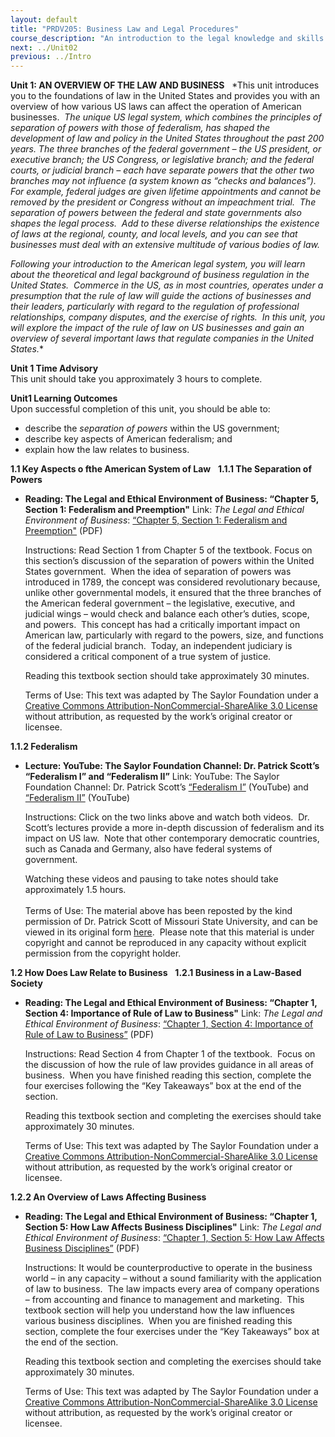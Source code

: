 ```yaml
---
layout: default
title: "PRDV205: Business Law and Legal Procedures"
course_description: "An introduction to the legal knowledge and skills that business administrators and paralegals must possess."
next: ../Unit02
previous: ../Intro
---
```

**Unit 1: AN OVERVIEW OF THE LAW AND BUSINESS** <span id="1"></span> 
*This unit introduces you to the foundations of law in the United States
and provides you with an overview of how various US laws can affect the
operation of American businesses.  *The unique US legal system, which
combines the principles of separation of powers with those of
federalism, has shaped the development of law and policy in the United
States throughout the past 200 years. The three branches of the federal
government – the US president, or executive branch; the US Congress, or
legislative branch; and the federal courts, or judicial branch – each
have separate powers that the other two branches may not influence (a
system known as “checks and balances”).  For example, federal judges are
given lifetime appointments and cannot be removed by the president or
Congress without an impeachment trial.  The separation of powers between
the federal and state governments also shapes the legal process.  Add to
these diverse relationships the existence of laws at the regional,
county, and local levels, and you can see that businesses must deal with
an extensive multitude of various bodies of law.*  
  
 *Following your introduction to the American legal system, you will
learn about the theoretical and legal background of business regulation
in the United States.  Commerce in the US, as in most countries,
operates under a presumption that the rule of law will guide the actions
of businesses and their leaders, particularly with regard to the
regulation of professional relationships, company disputes, and the
exercise of rights.  In this unit, you will explore the impact of the
rule of law on US businesses and gain an overview of several important
laws that regulate companies in the United States.**

**Unit 1 Time Advisory**  
This unit should take you approximately 3 hours to complete.

**Unit1 Learning Outcomes**  
Upon successful completion of this unit, you should be able to:  
-   describe the *separation of powers* within the US government;
-   describe key aspects of American federalism; and
-   explain how the law relates to business.

**1.1 Key Aspects o fthe American System of Law** <span
id="1.1"></span> 
**1.1.1 The Separation of Powers** <span id="1.1.1"></span> 
-   **Reading: The Legal and Ethical Environment of Business: “Chapter
    5, Section 1: Federalism and Preemption"**
    Link: *The Legal and Ethical Environment of Business*: [“Chapter 5,
    Section 1: Federalism and
    Preemption"](http://www.saylor.org/site/wp-content/uploads/2013/06/Legal-Ethical-Environment-Ch5.pdf)
    (PDF)  
      
     Instructions: Read Section 1 from Chapter 5 of the textbook. Focus
    on this section’s discussion of the separation of powers within the
    United States government.  When the idea of separation of powers was
    introduced in 1789, the concept was considered revolutionary
    because, unlike other governmental models, it ensured that the three
    branches of the American federal government – the legislative,
    executive, and judicial wings – would check and balance each other’s
    duties, scope, and powers.  This concept has had a critically
    important impact on American law, particularly with regard to the
    powers, size, and functions of the federal judicial branch.  Today,
    an independent judiciary is considered a critical component of a
    true system of justice.  
      
     Reading this textbook section should take approximately 30
    minutes.  
      
     Terms of Use: This text was adapted by The Saylor Foundation under
    a [Creative Commons Attribution-NonCommercial-ShareAlike 3.0
    License](http://creativecommons.org/licenses/by-nc-sa/3.0/) without
    attribution, as requested by the work’s original creator or
    licensee.

**1.1.2 Federalism** <span id="1.1.2"></span> 
-   **Lecture: YouTube: The Saylor Foundation Channel: Dr. Patrick
    Scott’s “Federalism I” and “Federalism II”**
    Link: YouTube: The Saylor Foundation Channel: Dr. Patrick Scott’s
    [“Federalism
    I”](http://www.youtube.com/watch?v=BmvG4uYQ10c#_blank) (YouTube) and
    [“Federalism
    II”](http://www.youtube.com/watch?v=wj88lVJDfUU&feature=relmfu)
    (YouTube)  
      
     Instructions: Click on the two links above and watch both videos. 
    Dr. Scott’s lectures provide a more in-depth discussion of
    federalism and its impact on US law.  Note that other contemporary
    democratic countries, such as Canada and Germany, also have federal
    systems of government.  
      
     Watching these videos and pausing to take notes should take
    approximately 1.5 hours.  
        
     Terms of Use: The material above has been reposted by the kind
    permission of Dr. Patrick Scott of Missouri State University, and
    can be viewed in its original form
    [here](http://itunes.apple.com/us/itunes-u/pls-101-american-democracy/id416088286#_blank). 
    Please note that this material is under copyright and cannot be
    reproduced in any capacity without explicit permission from the
    copyright holder.

**1.2 How Does Law Relate to Business** <span id="1.2"></span> 
**1.2.1 Business in a Law-Based Society** <span id="1.2.1"></span> 
-   **Reading: The Legal and Ethical Environment of Business: “Chapter
    1, Section 4: Importance of Rule of Law to Business"**
    Link: *The Legal and Ethical Environment of Business*: [“Chapter 1,
    Section 4: Importance of Rule of Law to
    Business”](http://www.saylor.org/site/wp-content/uploads/2013/06/Legal-Ethical-Environment-Ch1.pdf)
    (PDF)  
      
     Instructions: Read Section 4 from Chapter 1 of the textbook.  Focus
    on the discussion of how the rule of law provides guidance in all
    areas of business.  When you have finished reading this section,
    complete the four exercises following the “Key Takeaways” box at the
    end of the section.  
      
     Reading this textbook section and completing the exercises should
    take approximately 30 minutes.  
      
     Terms of Use: This text was adapted by The Saylor Foundation under
    a [Creative Commons Attribution-NonCommercial-ShareAlike 3.0
    License](http://creativecommons.org/licenses/by-nc-sa/3.0/) without
    attribution, as requested by the work’s original creator or
    licensee.

**1.2.2 An Overview of Laws Affecting Business** <span
id="1.2.2"></span> 
-   **Reading: The Legal and Ethical Environment of Business: “Chapter
    1, Section 5: How Law Affects Business Disciplines"**
    Link: *The Legal and Ethical Environment of Business*: [“Chapter 1,
    Section 5: How Law Affects Business
    Disciplines”](http://www.saylor.org/site/wp-content/uploads/2013/06/Legal-Ethical-Environment-Ch1.pdf)
    (PDF)  
      
     Instructions: It would be counterproductive to operate in the
    business world – in any capacity – without a sound familiarity with
    the application of law to business.  The law impacts every area of
    company operations – from accounting and finance to management and
    marketing.  This textbook section will help you understand how the
    law influences various business disciplines.  When you are finished
    reading this section, complete the four exercises under the “Key
    Takeaways” box at the end of the section.  
      
     Reading this textbook section and completing the exercises should
    take approximately 30 minutes.  
      
     Terms of Use: This text was adapted by The Saylor Foundation under
    a [Creative Commons Attribution-NonCommercial-ShareAlike 3.0
    License](http://creativecommons.org/licenses/by-nc-sa/3.0/) without
    attribution, as requested by the work’s original creator or
    licensee.


